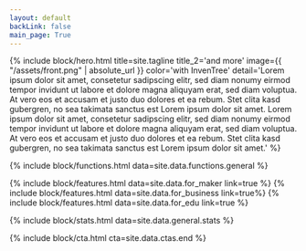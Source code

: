 ```yaml
---
layout: default
backLink: false
main_page: True
---
```


{% include block/hero.html
    title=site.tagline
    title_2='and more'
    image={{ "/assets/front.png" | absolute_url }}
    color='with InvenTree'
    detail='Lorem ipsum dolor sit amet, consetetur sadipscing elitr, sed diam nonumy eirmod tempor invidunt ut labore et dolore magna aliquyam erat, sed diam voluptua. At vero eos et accusam et justo duo dolores et ea rebum. Stet clita kasd gubergren, no sea takimata sanctus est Lorem ipsum dolor sit amet. Lorem ipsum dolor sit amet, consetetur sadipscing elitr, sed diam nonumy eirmod tempor invidunt ut labore et dolore magna aliquyam erat, sed diam voluptua. At vero eos et accusam et justo duo dolores et ea rebum. Stet clita kasd gubergren, no sea takimata sanctus est Lorem ipsum dolor sit amet.'
%}

{% include block/functions.html data=site.data.functions.general %}

{% include block/features.html data=site.data.for_maker link=true %}
{% include block/features.html data=site.data.for_business link=true%}
{% include block/features.html data=site.data.for_edu link=true %}

{% include block/stats.html data=site.data.general.stats %}

{% include block/cta.html cta=site.data.ctas.end %}

